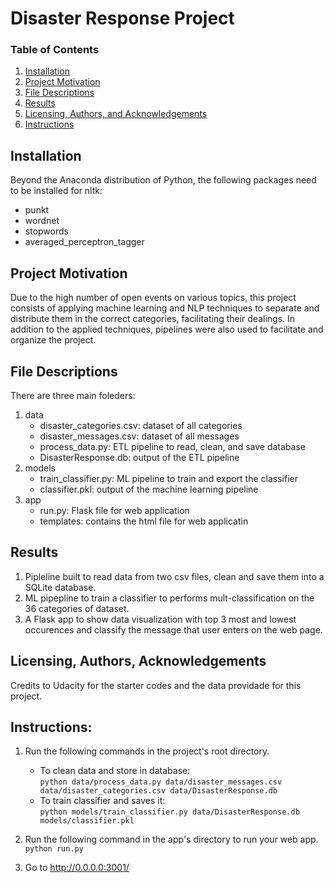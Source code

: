 # Disaster Response Project

### Table of Contents

1. [Installation](#installation)
2. [Project Motivation](#motivation)
3. [File Descriptions](#files)
4. [Results](#results)
5. [Licensing, Authors, and Acknowledgements](#licensing)
6. [Instructions](#instructions)

## Installation <a name="installation"></a>

Beyond the Anaconda distribution of Python, the following packages need to be installed for nltk:
* punkt
* wordnet
* stopwords
* averaged_perceptron_tagger


## Project Motivation<a name="motivation"></a>

Due to the high number of open events on various topics, this project consists of applying machine learning and NLP techniques to separate and distribute them in the correct categories, facilitating their dealings. In addition to the applied techniques, pipelines were also used to facilitate and organize the project.


## File Descriptions <a name="files"></a>

There are three main foleders:
1. data
    - disaster_categories.csv: dataset of all categories 
    - disaster_messages.csv: dataset of all messages
    - process_data.py: ETL pipeline to read, clean, and save database
    - DisasterResponse.db: output of the ETL pipeline
2. models
    - train_classifier.py: ML pipeline to train and export the classifier
    - classifier.pkl: output of the machine learning pipeline
3. app
    - run.py: Flask file for web application
    - templates: contains the html file for web applicatin

## Results<a name="results"></a>

1. Pipleline built to read data from two csv files, clean and save them into a SQLite database.
2. ML pipepline to train a classifier to performs mult-classification on the 36 categories of dataset.
3. A Flask app to show data visualization with top 3 most and lowest occurences and classify the message that user enters on the web page.


## Licensing, Authors, Acknowledgements<a name="licensing"></a>

Credits to Udacity for the starter codes and the data providade for this project. 
## Instructions:<a name="instructions"></a>
1. Run the following commands in the project's root directory.

    - To clean data and store in database:  
        `python data/process_data.py data/disaster_messages.csv data/disaster_categories.csv data/DisasterResponse.db`
    - To train classifier and saves it:  
        `python models/train_classifier.py data/DisasterResponse.db models/classifier.pkl`

2. Run the following command in the app's directory to run your web app.
    `python run.py`

3. Go to http://0.0.0.0:3001/
